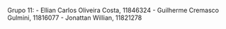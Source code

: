 Grupo 11:
    - Ellian Carlos Oliveira Costa, 11846324
    - Guilherme Cremasco Gulmini, 11816077
    - Jonattan Willian, 11821278